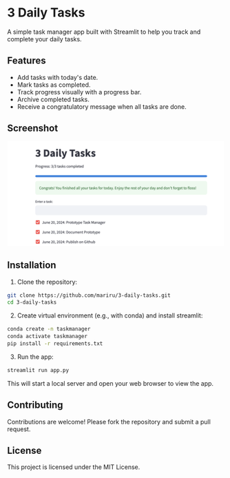 # 3 Daily Tasks

A simple task manager app built with Streamlit to help you track and complete your daily tasks.

## Features

- Add tasks with today's date.
- Mark tasks as completed.
- Track progress visually with a progress bar.
- Archive completed tasks.
- Receive a congratulatory message when all tasks are done.

## Screenshot

![3 Daily Tasks](images/screenshot.png)

## Installation

1. Clone the repository:

```bash 
git clone https://github.com/mariru/3-daily-tasks.git
cd 3-daily-tasks
```

2. Create virtual environment (e.g., with conda) and install streamlit:

```bash 
conda create -n taskmanager
conda activate taskmanager
pip install -r requirements.txt
```

3. Run the app:

```bash 
streamlit run app.py
```
This will start a local server and open your web browser to view the app.

## Contributing

Contributions are welcome! Please fork the repository and submit a pull request.

## License 


This project is licensed under the MIT License.